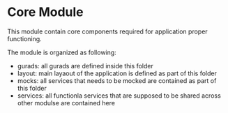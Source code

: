 # Core Module

This module contain core components required for application proper functioning.

The module is organized as following:
- gurads: all gurads are defined inside this folder
- layout: main layaout of the application is defined as part of this folder
- mocks: all services that needs to be mocked are contained as part of this folder
- services: all functionla services that are supposed to be shared across other modulse are contained here